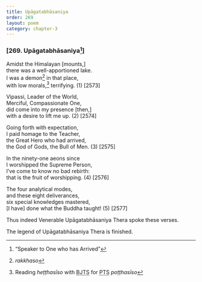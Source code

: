 ```yaml
---
title: Upāgatabhāsaniya
order: 269
layout: poem
category: chapter-3
---
```


### \[269. Upāgatabhāsaniya[^1]\]

Amidst the Himalayan \[mounts,\]  
there was a well-apportioned lake.  
I was a demon[^2] in that place,  
with low morals,[^3] terrifying. (1) \[2573\]

Vipassi, Leader of the World,  
Merciful, Compassionate One,  
did come into my presence \[then,\]  
with a desire to lift me up. (2) \[2574\]

Going forth with expectation,  
I paid homage to the Teacher,  
the Great Hero who had arrived,  
the God of Gods, the Bull of Men. (3) \[2575\]

In the ninety-one aeons since  
I worshipped the Supreme Person,  
I’ve come to know no bad rebirth:  
that is the fruit of worshipping. (4) \[2576\]

The four analytical modes,  
and these eight deliverances,  
six special knowledges mastered,  
\[I have\] done what the Buddha taught! (5) \[2577\]

Thus indeed Venerable Upāgatabhāsaniya Thera spoke these verses.

The legend of Upāgatabhāsaniya Thera is finished.

[^1]: “Speaker to One who has Arrived”

[^2]: *rakkhaso*

[^3]: Reading *heṭṭhasīso* with <abbr title="Buddha Jayanthi Tripitaka Series">BJTS</abbr> for <abbr title="Pali Text Society">PTS</abbr> *poṭṭhasīso*
